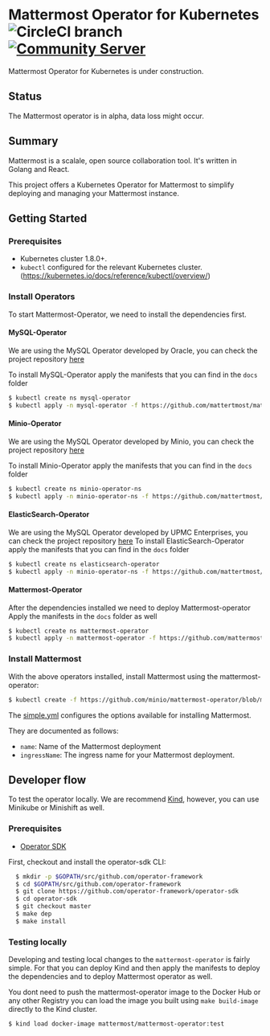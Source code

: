 # Mattermost Operator for Kubernetes ![CircleCI branch](https://img.shields.io/circleci/project/github/mattermost/mattermost-operator/master.svg) [![Community Server](https://img.shields.io/badge/Mattermost_Community-cloud_channel-blue.svg)](https://community.mattermost.com/core/channels/cloud)
Mattermost Operator for Kubernetes is under construction.

## Status

The Mattermost operator is in alpha, data loss might occur.

## Summary

Mattermost is a scalale, open source collaboration tool. It's written in Golang and React.

This project offers a Kubernetes Operator for Mattermost to simplify deploying and managing your Mattermost instance.


## Getting Started

### Prerequisites

- Kubernetes cluster 1.8.0+.
- `kubectl` configured for the relevant Kubernetes cluster. (https://kubernetes.io/docs/reference/kubectl/overview/)

### Install Operators

To start Mattermost-Operator, we need to install the dependencies first.

#### MySQL-Operator
We are using the MySQL Operator developed by Oracle, you can check the project repository [here](https://github.com/oracle/mysql-operator)

To install MySQL-Operator apply the manifests that you can find in the `docs` folder

```bash
$ kubectl create ns mysql-operator
$ kubectl apply -n mysql-operator -f https://github.com/mattertmost/mattermost-operator/blob/master/docs/mysql-operator/mysql-operator.yaml?raw=true
```

#### Minio-Operator
We are using the MySQL Operator developed by Minio, you can check the project repository [here](https://github.com/minio/minio-operator)

To install Minio-Operator apply the manifests that you can find in the `docs` folder

```bash
$ kubectl create ns minio-operator-ns
$ kubectl apply -n minio-operator-ns -f https://github.com/mattertmost/mattermost-operator/blob/master/docs/minio-operator/minio-operator.yaml?raw=true
```

#### ElasticSearch-Operator
We are using the MySQL Operator developed by UPMC Enterprises, you can check the project repository [here](https://github.com/upmc-enterprises/elasticsearch-operator)
To install ElasticSearch-Operator apply the manifests that you can find in the `docs` folder

```bash
$ kubectl create ns elasticsearch-operator
$ kubectl apply -n minio-operator-ns -f https://github.com/mattertmost/mattermost-operator/blob/master/docs/es-operator/es-operator.yaml?raw=true
```

#### Mattermost-Operator
After the dependencies installed we need to deploy Mattermost-operator
Apply the manifests in the `docs` folder as well

```bash
$ kubectl create ns mattermost-operator
$ kubectl apply -n mattermost-operator -f https://github.com/mattermost/mattermost-operator/blob/master/docs/mattermost-operator/mattermost-operator.yaml?raw=true
```

### Install Mattermost

With the above operators installed, install Mattermost using the mattermost-operator:

```bash
$ kubectl create -f https://github.com/minio/mattermost-operator/blob/master/docs/examples/simple.yaml?raw=true
```

The [simple.yml](https://github.com/minio/mattermost-operator/blob/master/docs/examples/simple.yaml?raw=true) configures the options available for installing Mattermost.

They are documented as follows:
 - `name`: Name of the Mattermost deployment
 - `ingressName`: The ingress name for your Mattermost deployment.


## Developer flow

To test the operator locally. We are recommend [Kind](https://kind.sigs.k8s.io/), however, you can use Minikube or Minishift as well.

### Prerequisites

- [Operator SDK](https://github.com/operator-framework/operator-sdk)

First, checkout and install the operator-sdk CLI:

```bash
  $ mkdir -p $GOPATH/src/github.com/operator-framework
  $ cd $GOPATH/src/github.com/operator-framework
  $ git clone https://github.com/operator-framework/operator-sdk
  $ cd operator-sdk
  $ git checkout master
  $ make dep
  $ make install
```

### Testing locally

Developing and testing local changes to the `mattermost-operator` is fairly simple. For that you can deploy Kind and then apply the manifests to deploy the dependencies and to deploy Mattermost operator as well.

You dont need to push the mattermost-operator image to the Docker Hub or any other Registry you can load the image you built using `make build-image` directly to the Kind cluster.

```bash
$ kind load docker-image mattermost/mattermost-operator:test
```
